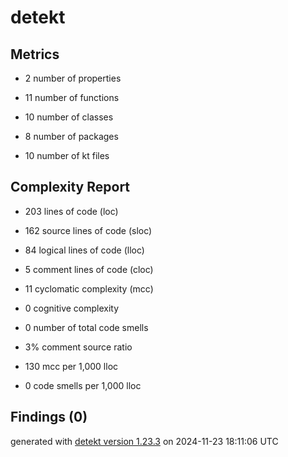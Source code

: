 # detekt

## Metrics

* 2 number of properties

* 11 number of functions

* 10 number of classes

* 8 number of packages

* 10 number of kt files

## Complexity Report

* 203 lines of code (loc)

* 162 source lines of code (sloc)

* 84 logical lines of code (lloc)

* 5 comment lines of code (cloc)

* 11 cyclomatic complexity (mcc)

* 0 cognitive complexity

* 0 number of total code smells

* 3% comment source ratio

* 130 mcc per 1,000 lloc

* 0 code smells per 1,000 lloc

## Findings (0)

generated with [detekt version 1.23.3](https://detekt.dev/) on 2024-11-23 18:11:06 UTC
